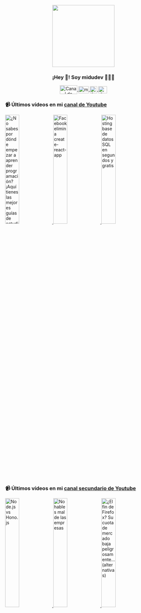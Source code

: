 <p align="center" width="300">
   <img align="center" width="200" src="https://user-images.githubusercontent.com/1561955/106762302-fda9de00-6635-11eb-99be-3ef744e60c0e.png" />
   <h3 align="center">¡Hey 👋! Soy midudev 👨🏻‍💻</h3>
</p>

<p align="center">
   <a href="https://twitch.tv/midudev" target="blank">
    <img align="center" src="https://upload.wikimedia.org/wikipedia/commons/c/ce/Twitch_logo_2019.svg" alt="Canal de Twitch de midudev" height="28px" width="56px" />
  </a>
  <span style="width: 8px;"> </span>
   <a href="https://youtube.com/midudev" target="blank">
    <img align="center" src="https://upload.wikimedia.org/wikipedia/commons/0/09/YouTube_full-color_icon_%282017%29.svg" alt="midudev" height="23px" width="33px" />
  </a>
  <span style="width: 8px;"> </span>
  <a href="https://instagram.com/midu.dev" target="blank">
    <img align="center" src="https://upload.wikimedia.org/wikipedia/commons/e/e7/Instagram_logo_2016.svg" alt="Canal de Instagram de midu.dev" height="23px" width="23px" />
  </a>
  <span style="width: 8px;"> </span>
  <a href="https://twitter.com/midudev" target="blank">
    <img align="center" src="https://upload.wikimedia.org/wikipedia/commons/thumb/6/6f/Logo_of_Twitter.svg/2491px-Logo_of_Twitter.svg.png" alt="Canal de Twitter de midudev" height="23px" width="28px" />
  </a>
</p>

### 📹 Últimos vídeos en mi [canal de Youtube](https://youtube.com/midudev?sub_confirmation=1)

<a href='https://youtu.be/b2H6RC56XLo' target='_blank'>
  <img width='30%' src='https://img.youtube.com/vi/b2H6RC56XLo/mqdefault.jpg' alt='¿No sabes por dónde empezar a aprender programación? ¡Aquí tienes las mejores guías de estudio.

Est' />
</a>
<a href='https://youtu.be/vBXX4s0aAns' target='_blank'>
  <img width='30%' src='https://img.youtube.com/vi/vBXX4s0aAns/mqdefault.jpg' alt='Facebook elimina create-react-app' />
</a>
<a href='https://youtu.be/SPkfAGWF6zk' target='_blank'>
  <img width='30%' src='https://img.youtube.com/vi/SPkfAGWF6zk/mqdefault.jpg' alt='Hosting base de datos SQL en segundos y gratis' />
</a>

### 📹 Últimos vídeos en mi [canal secundario de Youtube](https://youtube.com/midulive?sub_confirmation=1)

<a href='https://youtu.be/HWO2CoZiaxs' target='_blank'>
  <img width='30%' src='https://img.youtube.com/vi/HWO2CoZiaxs/mqdefault.jpg' alt='Node.js vs Hono.js' />
</a>
<a href='https://youtu.be/m82IeOmOwRQ' target='_blank'>
  <img width='30%' src='https://img.youtube.com/vi/m82IeOmOwRQ/mqdefault.jpg' alt='No hables mal de las empresas' />
</a>
<a href='https://youtu.be/4IwsYNKvDNo' target='_blank'>
  <img width='30%' src='https://img.youtube.com/vi/4IwsYNKvDNo/mqdefault.jpg' alt='¿El fin de Firefox? Su cuota de mercado baja peligrosamente... (alternativas)' />
</a>